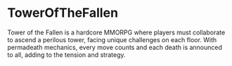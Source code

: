 # TowerOfTheFallen
Tower of the Fallen is a hardcore MMORPG where players must collaborate to ascend a perilous tower, facing unique challenges on each floor. With permadeath mechanics, every move counts and each death is announced to all, adding to the tension and strategy.
